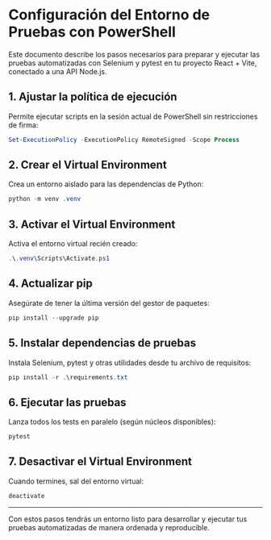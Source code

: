 # Configuración del Entorno de Pruebas con PowerShell

Este documento describe los pasos necesarios para preparar y ejecutar las pruebas automatizadas con Selenium y pytest en tu proyecto React + Vite, conectado a una API Node.js.

## 1. Ajustar la política de ejecución
Permite ejecutar scripts en la sesión actual de PowerShell sin restricciones de firma:

```powershell
Set-ExecutionPolicy -ExecutionPolicy RemoteSigned -Scope Process
```

## 2. Crear el Virtual Environment
Crea un entorno aislado para las dependencias de Python:

```powershell
python -m venv .venv
```

## 3. Activar el Virtual Environment
Activa el entorno virtual recién creado:

```powershell
.\.venv\Scripts\Activate.ps1
```

## 4. Actualizar pip
Asegúrate de tener la última versión del gestor de paquetes:

```powershell
pip install --upgrade pip
```

## 5. Instalar dependencias de pruebas
Instala Selenium, pytest y otras utilidades desde tu archivo de requisitos:

```powershell
pip install -r .\requirements.txt
```

## 6. Ejecutar las pruebas
Lanza todos los tests en paralelo (según núcleos disponibles):

```powershell
pytest
```

## 7. Desactivar el Virtual Environment
Cuando termines, sal del entorno virtual:

```powershell
deactivate
```

---

Con estos pasos tendrás un entorno listo para desarrollar y ejecutar tus pruebas automatizadas de manera ordenada y reproducible.

